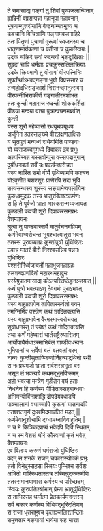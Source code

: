 ते समासाद्य गङ्गां तु शिवां पुण्यजलान्विताम्  
ह्लादिनीं वप्रसम्पन्नां महानूपां महावनाम्  
भूषणान्युत्तरीयाणि वेष्टनान्यवमुच्य च  
कवचानि विचित्राणि गङ्गामवजगाहिरे  
ततः पितॄणां पुत्राणां गुरूणां स्वजनस्य च  
भ्रातॄणामार्यकाणां च पतीनां च कुरुस्त्रियः |  
उदकं चक्रिरे सर्वा रुदन्त्यो भृशदुःखिताः ||  
सुहृदां चापि धर्मज्ञाः प्रचक्रुस्सलिलक्रियाः  
उदके क्रियमाणे तु वीराणां वीरपत्निभिः  
सूपतीर्थाऽभवद्गङ्गा भूयो विप्रससार च  
तन्महोदधिसङ्काशं निरानन्दमनुत्सवम्  
वीरपत्नीभिराकीर्णं गङ्गातीरमशोभत  
ततः कुन्ती महाराज रुदन्ती शोककर्शिता  
व्रीडया मन्दया वाचा पुत्रान्वचनमब्रवीत्  
कुन्ती  
यस्स शूरो महेष्वासो रथयूथपयूथपः  
अर्जुनेन हतस्सङ्ख्ये वीरलक्षणलक्षितः  
यं सूतपुत्रं मन्यध्वं राधेयमिति पाण्डवाः  
यो व्यराजच्चमूमध्ये दिवाकर इव प्रभुः  
अत्यरिच्यत यस्सर्वान्पुरा वस्सपदानुगान्  
दुर्योधनबलं सर्वं यः प्रकर्षन्व्यरोचत  
यस्य नास्ति समो वीर्ये पृथिव्यामपि कश्चन  
योऽवृणीत यशश्शूरः प्राणैरपि सदा भुवि  
सत्यसन्धस्य शूरस्य सङ्ग्रामेष्वपलायिनः  
कुरुध्वमुदकं तस्य भ्रातुरक्लिष्टकर्मणः  
स हि ते पूर्वजो भ्राता भास्करान्मय्यजायत  
कुण्डली कवची शूरो दिवाकरसमप्रभः  
वैशम्पायनः  
श्रुत्वा तु पाण्डवास्सर्वे मातुर्वचनमप्रियम्  
कर्णमेवाभ्यरोचन्त भूयश्चात्यातुरा भवन्  
ततस्स पुरुषव्याघ्रः कुन्तीपुत्रो युधिष्ठिरः  
उवाच मातरं वीरो निश्श्वसन्निव पन्नगः  
युधिष्ठिरः  
यश्शरोर्मिर्ध्वजावर्तो महाभुजमहाग्रहः  
तलशब्दप्रणदितो महारथमहाद्रुमः  
यस्येषुपातमासाद्य कोऽन्यस्तिष्ठेद्धनञ्जयात् ||  
कथं पुत्रो भवत्याऽशु देवगर्भः पुराऽभवत्  
कुण्डली कवची शूरो दिवाकरसमप्रभः  
यस्य बाहुप्रतापेन तापितास्सर्वतो वयम्  
तमग्निमिव वस्त्रेण कथं छादितवत्यसि  
यस्य बाहुप्रभावेन वैरमस्मास्वरोचयत्  
सुयोधनस्तु तं ज्येष्ठं कथं नोदितवत्यसि  
तथा कर्णं महेष्वासं धार्तराष्ट्रैरुपासितम्  
आर्योपायैर्यथाऽस्माभिर्बलं गाण्डीवधन्वनः  
भूमिपानां च सर्वेषां बलं बलवतां वरम्  
नान्यः कुन्तीसुताज्जिष्णोर्निहन्याद्रथिनो रथी  
स नः प्रथमजो भ्राता सर्वशस्त्रभृतां वरः  
असूत तं भवत्यग्रे कथमद्भुतविक्रमम्  
अहो भवत्या मन्त्रेण गृहीतेन वयं हताः  
निधनेन हि कर्णस्य पीडितास्सहबान्धवाः  
अभिमन्योर्विनाशाद्धि द्रौपदेयवधादपि  
पाञ्चालानां वधाच्चापि कुरूणां घातनादपि  
ततश्शतगुणं दुःखमिदमापतितं महत् ||  
कर्णमेवानुशोचामि दग्धामग्नाविवाहुतिम् |  
न च मे किञ्चिदप्राप्यं भवेदपि दिवि स्थितम्  
न च स्म वैशसं घोरं कौरवाणां कृतं भवेत्  
वैशम्पायनः  
एवं विलप्य करुणं धर्मराजो युधिष्ठिरः  
वदन् स शनकै राजन् चकारास्योदकं प्रभुः  
ततो विनेदुस्सहसा स्त्रियः पुम्भिश्च सर्वशः  
अभितो यास्स्थितास्तत्र तस्मिन्नुदककर्मणि  
ततस्समानयामास कर्णस्य च परिच्छदम्  
स्त्रियः कुरुपतिश्श्रीमान् प्रेम्णा भ्रातुर्युधिष्ठिरः  
स ताभिस्सह धर्मात्मा प्रेतकार्यमनन्तरम्  
सर्वं चकार कर्णस्य विधिवद्भूरिदक्षिणम्  
स राजा धृतराष्ट्रश्च कृताञ्जलिरतन्द्रितः  
समुत्ततार गङ्गायां भार्यया सह भारत  

